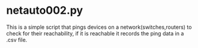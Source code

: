 # netauto002.py
This is a  simple script that pings devices on a network(switches,routers) to check for their reachability, if it is reachable it records the ping data in a .csv file.
